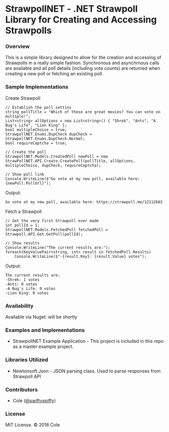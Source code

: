 # StrawpollNET - .NET Strawpoll Library for Creating and Accessing Strawpolls

### Overview
This is a simple library designed to allow for the creation and accessing of Strawpolls in a really simple fashion. Synchronous and asynchrnous calls are available and all poll details (including vote counts) are returned when creating a new poll or fetching an existing poll.

### Sample Implementations
Create Strawpoll
```
// Establish the poll settins
string pollTitle = "Which of these are great movies? You can vote on multiple!";
List<string> allOptions = new List<string>() { "Shrek", "Ants", "A Bug's Life", "Lion King" };
bool multipleChoice = true;
StrawpollNET.Enums.DupCheck dupCheck = StrawpollNET.Enums.DupCheck.Normal;
bool requireCaptcha = true;

// Create the poll
StrawpollNET.Models.CreatedPoll newPoll = new StrawPollNET.API.Create.CreatePoll(pollTitle, allOptions, multipleChoice, dupCheck, requireCaptcha);

// Show poll link
Console.WriteLine($"Go vote at my new poll, available here: {newPoll.PollUrl}");

```
Output:
```
Go vote at my new poll, available here: https://strawpoll.me/12112663
```
Fetch a Strawpoll
```
// Get the very first Strawpoll ever made
int pollId = 1;
StrawpollNET.Models.FetchedPoll fetchedPoll = Strawpoll.API.Get.GetPoll(pollId);

// Show results
Console.WriteLine("The current results are:");
foreach(KeyValuePair<string, int> result in fetchedPoll.Results)
    Console.WriteLine($"-{result.Key}: {result.Value} votes");
```
Output:
```
The current results are:
-Shrek: 1 votes
-Ants: 0 votes
-A Bug's Life: 0 votes
-Lion King: 0 votes
```


### Availability
Available via Nuget: will be shortly

### Examples and Implementations
- StrawpollNET Example Application - This project is included in this repo as a master example project.

### Libraries Utilized
- Newtonsoft.Json - JSON parsing class.  Used to parse responses from Strawpoll API

### Contributors
 * Cole ([@swiftyspiffy](http://twitter.com/swiftyspiffy))
 
### License
MIT License. &copy; 2016 Cole
